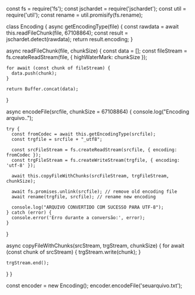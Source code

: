 const fs = require('fs');
const jschardet = require('jschardet');
const util = require('util');
const rename = util.promisify(fs.rename);

class Encoding {
  async getEncodingType(file) {
    const rawdata = await this.readFileChunk(file, 67108864);
    const result = jschardet.detect(rawdata);
    return result.encoding;
  }

  async readFileChunk(file, chunkSize) {
    const data = [];
    const fileStream = fs.createReadStream(file, { highWaterMark: chunkSize });

    for await (const chunk of fileStream) {
      data.push(chunk);
    }

    return Buffer.concat(data);
  }

  async encodeFile(srcfile, chunkSize = 67108864) {
    console.log("Encoding arquivo..");

    try {
      const fromCodec = await this.getEncodingType(srcfile);
      const trgfile = srcfile + "_utf8";

      const srcFileStream = fs.createReadStream(srcfile, { encoding: fromCodec });
      const trgFileStream = fs.createWriteStream(trgfile, { encoding: 'utf-8' });

      await this.copyFileWithChunks(srcFileStream, trgFileStream, chunkSize);

      await fs.promises.unlink(srcfile); // remove old encoding file
      await rename(trgfile, srcfile); // rename new encoding

      console.log("ARQUIVO CONVERTIDO COM SUCESSO PARA UTF-8");
    } catch (error) {
      console.error('Erro durante a conversão:', error);
    }
  }

  async copyFileWithChunks(srcStream, trgStream, chunkSize) {
    for await (const chunk of srcStream) {
      trgStream.write(chunk);
    }

    trgStream.end();
  }
}

const encoder = new Encoding();
encoder.encodeFile('seuarquivo.txt');
